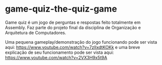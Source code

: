 # game-quiz-the-quiz-game
Game quiz é um jogo de perguntas e respostas feito totalmente em Assembly.
Faz parte do projeto final da disciplina de Organização e Arquitetura de Computadores.

Uma pequena gameplay/demonstração do jogo funcionando pode ser vista aqui: https://www.youtube.com/watch?v=7zIlxdtKOKk
e uma breve explicação de seu funcionamento pode ser vista aqui: https://www.youtube.com/watch?v=2VX3H9x5t9A
